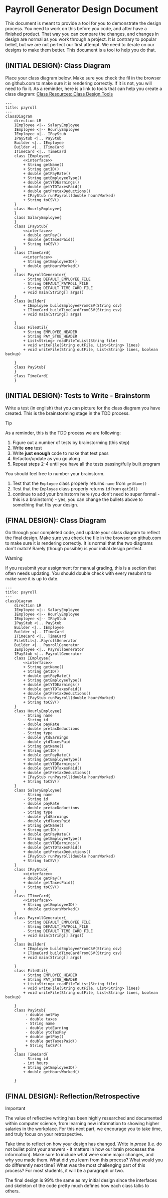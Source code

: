 # Payroll Generator Design Document


This document is meant to provide a tool for you to demonstrate the design process. You need to work on this before you code, and after have a finished product. That way you can compare the changes, and changes in design are normal as you work through a project. It is contrary to popular belief, but we are not perfect our first attempt. We need to iterate on our designs to make them better. This document is a tool to help you do that.


## (INITIAL DESIGN): Class Diagram

Place your class diagram below. Make sure you check the fil in the browser on github.com to make sure it is rendering correctly. If it is not, you will need to fix it. As a reminder, here is a link to tools that can help you create a class diagram: [Class Resources: Class Design Tools](https://github.com/CS5004-khoury-lionelle/Resources?tab=readme-ov-file#uml-design-tools)


```mermaid
---
title: payroll
---
classDiagram
    direction LR
    IEmployee <|-- SalaryEmployee
    IEmployee <|-- HourlyEmployee
    IEmployee <|-- IPayStub
    IPayStub <|.. PayStub
    Builder <|.. IEmployee
    Builder <|.. ITimeCard
    ITimeCard <|.. TimeCard
    class IEmployee{
        <<interface>>
        + String getName()
        + String getID()
        + double getPayRate()
        + String getEmployeeType()
        + double getYTDEarnings()
        + double getYTDTaxesPaid()
        + double getPretaxDeductions()
        + IPayStub runPayroll(double hoursWorked)
        + String toCSV()
    }
    class HourlyEmployee{
    }
    class SalaryEmployee{
    }
    class IPayStub{
        <<interface>>
        + double getPay()
        + double getTaxesPaid()
        + String toCSV()
    }
    class ITimeCard{
        <<interface>>
        + String getEmployeeID()
        + double getHoursWorked()
    }
    class PayrollGenerator{
        - String DEFAULT_EMPLOYEE_FILE
        - String DEFAULT_PAYROLL_FILE
        - String DEFAULT_TIME_CARD_FILE
        + void main(String[] args))
    }
    class Builder{
        + IEmployee buildEmployeeFromCSV(String csv)
        + ITimeCard buildTimeCardFromCSV(String csv)
        + void main(String[] args)

    }
    class FileUtil{
        + String EMPLOYEE_HEADER
        + String PAY_STUB_HEADER
        + List<String> readFileToList(String file)
        + void writeFile(String outFile, List<String> lines)
        + void writeFile(String outFile, List<String> lines, boolean backup)
        
    }
    class PayStub{
    }
    class TimeCard{
    }
```



## (INITIAL DESIGN): Tests to Write - Brainstorm

Write a test (in english) that you can picture for the class diagram you have created. This is the brainstorming stage in the TDD process. 

> [!TIP]
> As a reminder, this is the TDD process we are following:
> 1. Figure out a number of tests by brainstorming (this step)
> 2. Write **one** test
> 3. Write **just enough** code to make that test pass
> 4. Refactor/update  as you go along
> 5. Repeat steps 2-4 until you have all the tests passing/fully built program

You should feel free to number your brainstorm. 

1. Test that the `Employee` class properly returns `name` from `getName()`
2. Test that the `Employee` class properly returns `id` from `getId()`
3. continue to add your brainstorm here (you don't need to super formal - this is a brainstorm) - yes, you can change the bullets above to something that fits your design.



## (FINAL DESIGN): Class Diagram

Go through your completed code, and update your class diagram to reflect the final design. Make sure you check the file in the browser on github.com to make sure it is rendering correctly. It is normal that the two diagrams don't match! Rarely (though possible) is your initial design perfect. 

> [!WARNING]
> If you resubmit your assignment for manual grading, this is a section that often needs updating. You should double check with every resubmit to make sure it is up to date.


```mermaid
---
title: payroll
---
classDiagram
    direction LR
    IEmployee <|-- SalaryEmployee
    IEmployee <|-- HourlyEmployee
    IEmployee <|-- IPayStub
    IPayStub <|.. PayStub
    Builder <|.. IEmployee
    Builder <|.. ITimeCard
    ITimeCard <|.. TimeCard
    FileUtil<|..PayrollGenerator
    Builder <|.. PayrollGenerator
    IEmployee <|.. PayrollGenerator
    IPayStub <|.. PayrollGenerator
    class IEmployee{
        <<interface>>
        + String getName()
        + String getID()
        + double getPayRate()
        + String getEmployeeType()
        + double getYTDEarnings()
        + double getYTDTaxesPaid()
        + double getPretaxDeductions()
        + IPayStub runPayroll(double hoursWorked)
        + String toCSV()
    }
    class HourlyEmployee{
        - String name
        - String id
        - double payRate
        - double pretaxDeductions
        - String type
        - double ytdEarnings
        - double ytdTaxesPaid
        + String getName()
        + String getID()
        + double getPayRate()
        + String getEmployeeType()
        + double getYTDEarnings()
        + double getYTDTaxesPaid()
        + double getPretaxDeductions()
        + IPayStub runPayroll(double hoursWorked)
        + String toCSV()
    }
    class SalaryEmployee{
        - String name
        - String id
        - double payRate
        - double pretaxDeductions
        - String type
        - double ytdEarnings
        - double ytdTaxesPaid
        + String getName()
        + String getID()
        + double getPayRate()
        + String getEmployeeType()
        + double getYTDEarnings()
        + double getYTDTaxesPaid()
        + double getPretaxDeductions()
        + IPayStub runPayroll(double hoursWorked)
        + String toCSV()
    }
    class IPayStub{
        <<interface>>
        + double getPay()
        + double getTaxesPaid()
        + String toCSV()
    }
    class ITimeCard{
        <<interface>>
        + String getEmployeeID()
        + double getHoursWorked()
    }
    class PayrollGenerator{
        - String DEFAULT_EMPLOYEE_FILE
        - String DEFAULT_PAYROLL_FILE
        - String DEFAULT_TIME_CARD_FILE
        + void main(String[] args))
    }
    class Builder{
        + IEmployee buildEmployeeFromCSV(String csv)
        + ITimeCard buildTimeCardFromCSV(String csv)
        + void main(String[] args)

    }
    class FileUtil{
        + String EMPLOYEE_HEADER
        + String PAY_STUB_HEADER
        + List<String> readFileToList(String file)
        + void writeFile(String outFile, List<String> lines)
        + void writeFile(String outFile, List<String> lines, boolean backup)
        
    }
    class PayStub{
         - double netPay
         - double taxes
         - String name
         - double ytdEarning
         - double ytdTaxPay
         + double getPay()
         + double getTaxesPaid()
         + String toCSV()
    }
    class TimeCard{
        - String id
        - int hours
        + String getEmployeeID()
        + double getHoursWorked()
        
    }
```




## (FINAL DESIGN): Reflection/Retrospective

> [!IMPORTANT]
> The value of reflective writing has been highly researched and documented within computer science, from learning new information to showing higher salaries in the workplace. For this next part, we encourage you to take time, and truly focus on your retrospective.

Take time to reflect on how your design has changed. Write in *prose* (i.e. do not bullet point your answers - it matters in how our brain processes the information). Make sure to include what were some major changes, and why you made them. What did you learn from this process? What would you do differently next time? What was the most challenging part of this process? For most students, it will be a paragraph or two. 

The final design is 99% the same as my initial design since the interfaces and skeleton of the code pretty much defines how each class talks to others.
